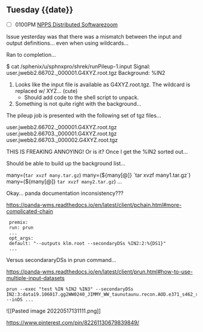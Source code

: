 ## Tuesday {{date}}

- [ ] 0100PM [NPPS Distributed Software](https://docs.google.com/document/d/1L8DAzhCwpVoRM_WptpZFKqJev4-odk4xDl5rDK6JMYs/edit#heading=h.d6jxgv7ina59)[zoom](https://bnl.zoomgov.com/j/16157150845?pwd=NXNqTi9ZWEFBKzYwRXQ5U3NXU1dBZz09)

Issue yesterday was that there was a mismatch between the input and output  definitions... even when using wildcards...

Ran to completion...

$ cat /sphenix/u/sphnxpro/shrek/runPileup-1.input
Signal: user.jwebb2.66702._000001.G4XYZ.root.tgz
Background: %IN2


1) Looks like the input file is available as G4XYZ.root.tgz.  The wildcard is replaced w/ XYZ... (cute)
	- Should add code to the shell script to unpack.
2) Something is not quite right with the background...  

The pileup job is presented with the following set of tgz files...

user.jwebb2.66702._000001.G4XYZ.root.tgz
user.jwebb2.66703._000001.G4XYZ.root.tgz
user.jwebb2.66703._000002.G4XYZ.root.tgz

THIS IS FREAKING ANNOYING!  Or is it?  Once I get the %IN2 sorted out...

Should be able to build up the background list...

many=(`tar xvzf many.tar.gz`)
many=(${many[@]} `tar xvzf many1.tar.gz`)
many=(${many[@]} `tar xvzf many2.tar.gz`)
...

Okay... panda documentation inconsistency???

https://panda-wms.readthedocs.io/en/latest/client/pchain.html#more-complicated-chain

```
 premix:
 run: prun
 ...
 opt_args:
 default: "--outputs klm.root --secondaryDSs %IN2:2:%{DS1}"
 ...
 ```

Versus secondararyDSs in prun command...

https://panda-wms.readthedocs.io/en/latest/client/prun.html#how-to-use-multiple-input-datasets

```
prun --exec "test %IN %IN2 %IN3" --secondaryDSs IN2:3:data19.106017.gg2WW0240_JIMMY_WW_taunutaunu.recon.AOD.e371_s462_r563/,IN3:2:mc08.105200.T1_McAtNlo_Jimmy.recon.AOD.e357_s462_r541/ --inDS ...
```

![[Pasted image 20220517131111.png]]

https://www.pinterest.com/pin/82261130679839849/



